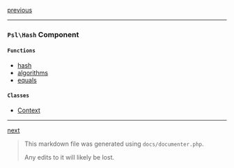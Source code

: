 [previous](fun.md)

---

### `Psl\Hash` Component

#### `Functions`

- [hash](./../../src/Psl/Hash/hash.php#L16)
- [algorithms](./../../src/Psl/Hash/algorithms.php#L16)
- [equals](./../../src/Psl/Hash/equals.php#L14)

#### `Classes`

- [Context](./../../src/Psl/Hash/Context.php#L31)



---

[next](html.md)

> This markdown file was generated using `docs/documenter.php`.
>
> Any edits to it will likely be lost.
